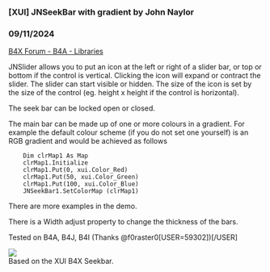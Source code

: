 ### [XUI] JNSeekBar with gradient by John Naylor
### 09/11/2024
[B4X Forum - B4A - Libraries](https://www.b4x.com/android/forum/threads/162991/)

JNSlider allows you to put an icon at the left or right of a slider bar, or top or bottom if the control is vertical. Clicking the icon will expand or contract the slider. The slider can start visible or hidden. The size of the icon is set by the size of the control (eg. height x height if the control is horizontal).  
  
The seek bar can be locked open or closed.  
  
The main bar can be made up of one or more colours in a gradient. For example the default colour scheme (if you do not set one yourself) is an RGB gradient and would be achieved as follows  
  

```B4X
    Dim clrMap1 As Map  
    clrMap1.Initialize  
    clrMap1.Put(0, xui.Color_Red)  
    clrMap1.Put(50, xui.Color_Green)  
    clrMap1.Put(100, xui.Color_Blue)  
    JNSeekBar1.SetColorMap (clrMap1)
```

  
  
There are more examples in the demo.  
  
There is a Width adjust property to change the thickness of the bars.  
  
Tested on B4A, B4J, B4I (Thanks @f0raster0[USER=59302])[/USER]  
  
![](https://www.b4x.com/android/forum/attachments/156740)  
Based on the XUI B4X Seekbar.